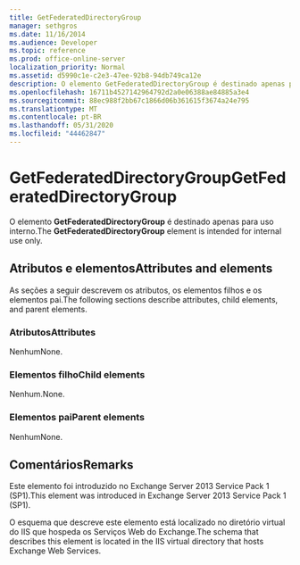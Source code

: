 ```yaml
---
title: GetFederatedDirectoryGroup
manager: sethgros
ms.date: 11/16/2014
ms.audience: Developer
ms.topic: reference
ms.prod: office-online-server
localization_priority: Normal
ms.assetid: d5990c1e-c2e3-47ee-92b8-94db749ca12e
description: O elemento GetFederatedDirectoryGroup é destinado apenas para uso interno.
ms.openlocfilehash: 16711b4527142964792d2a0e06388ae84885a3e4
ms.sourcegitcommit: 88ec988f2bb67c1866d06b361615f3674a24e795
ms.translationtype: MT
ms.contentlocale: pt-BR
ms.lasthandoff: 05/31/2020
ms.locfileid: "44462847"
---
```

# <a name="getfederateddirectorygroup"></a><span data-ttu-id="5a038-103">GetFederatedDirectoryGroup</span><span class="sxs-lookup"><span data-stu-id="5a038-103">GetFederatedDirectoryGroup</span></span>

<span data-ttu-id="5a038-104">O elemento **GetFederatedDirectoryGroup** é destinado apenas para uso interno.</span><span class="sxs-lookup"><span data-stu-id="5a038-104">The **GetFederatedDirectoryGroup** element is intended for internal use only.</span></span> 

## <a name="attributes-and-elements"></a><span data-ttu-id="5a038-105">Atributos e elementos</span><span class="sxs-lookup"><span data-stu-id="5a038-105">Attributes and elements</span></span>

<span data-ttu-id="5a038-106">As seções a seguir descrevem os atributos, os elementos filhos e os elementos pai.</span><span class="sxs-lookup"><span data-stu-id="5a038-106">The following sections describe attributes, child elements, and parent elements.</span></span>
  
### <a name="attributes"></a><span data-ttu-id="5a038-107">Atributos</span><span class="sxs-lookup"><span data-stu-id="5a038-107">Attributes</span></span>

<span data-ttu-id="5a038-108">Nenhum</span><span class="sxs-lookup"><span data-stu-id="5a038-108">None.</span></span>
  
### <a name="child-elements"></a><span data-ttu-id="5a038-109">Elementos filho</span><span class="sxs-lookup"><span data-stu-id="5a038-109">Child elements</span></span>

<span data-ttu-id="5a038-110">Nenhum.</span><span class="sxs-lookup"><span data-stu-id="5a038-110">None.</span></span>
  
### <a name="parent-elements"></a><span data-ttu-id="5a038-111">Elementos pai</span><span class="sxs-lookup"><span data-stu-id="5a038-111">Parent elements</span></span>

<span data-ttu-id="5a038-112">Nenhum</span><span class="sxs-lookup"><span data-stu-id="5a038-112">None.</span></span>
  
## <a name="remarks"></a><span data-ttu-id="5a038-113">Comentários</span><span class="sxs-lookup"><span data-stu-id="5a038-113">Remarks</span></span>

<span data-ttu-id="5a038-114">Este elemento foi introduzido no Exchange Server 2013 Service Pack 1 (SP1).</span><span class="sxs-lookup"><span data-stu-id="5a038-114">This element was introduced in Exchange Server 2013 Service Pack 1 (SP1).</span></span>
  
<span data-ttu-id="5a038-115">O esquema que descreve este elemento está localizado no diretório virtual do IIS que hospeda os Serviços Web do Exchange.</span><span class="sxs-lookup"><span data-stu-id="5a038-115">The schema that describes this element is located in the IIS virtual directory that hosts Exchange Web Services.</span></span>
  

